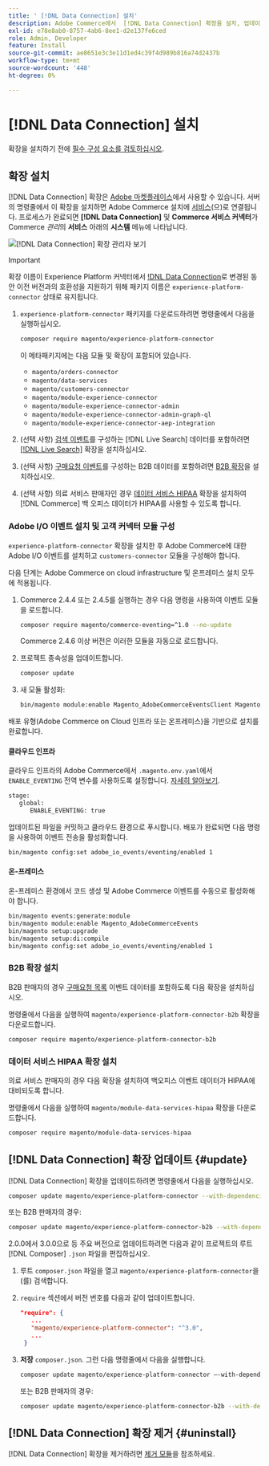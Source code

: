 ```yaml
---
title: ' [!DNL Data Connection] 설치'
description: Adobe Commerce에서  [!DNL Data Connection] 확장을 설치, 업데이트 및 제거하는 방법을 알아봅니다.
exl-id: e78e8ab0-8757-4ab6-8ee1-d2e137fe6ced
role: Admin, Developer
feature: Install
source-git-commit: ae8651e3c3e11d1ed4c39f4d989b816a74d2437b
workflow-type: tm+mt
source-wordcount: '448'
ht-degree: 0%

---
```


# [!DNL Data Connection] 설치

확장을 설치하기 전에 [필수 구성 요소를 검토하십시오](overview.md#prereqs).

## 확장 설치

[!DNL Data Connection] 확장은 [Adobe 마켓플레이스](https://commercemarketplace.adobe.com/magento-experience-platform-connector.html)에서 사용할 수 있습니다. 서버의 명령줄에서 이 확장을 설치하면 Adobe Commerce 설치에 [서비스](../landing/saas.md)(으)로 연결됩니다. 프로세스가 완료되면 **[!DNL Data Connection]** 및 **Commerce 서비스 커넥터**&#x200B;가 Commerce _관리_&#x200B;의 **서비스** 아래의 **시스템** 메뉴에 나타납니다.

![[!DNL Data Connection] 확장 관리자 보기](assets/epc-adminui.png)

>[!IMPORTANT]
>
>확장 이름이 Experience Platform 커넥터에서 [!DNL Data Connection](으)로 변경된 동안 이전 버전과의 호환성을 지원하기 위해 패키지 이름은 `experience-platform-connector` 상태로 유지됩니다.

1. `experience-platform-connector` 패키지를 다운로드하려면 명령줄에서 다음을 실행하십시오.

   ```bash
   composer require magento/experience-platform-connector
   ```

   이 메타패키지에는 다음 모듈 및 확장이 포함되어 있습니다.

   - `magento/orders-connector`
   - `magento/data-services`
   - `magento/customers-connector`
   - `magento/module-experience-connector`
   - `magento/module-experience-connector-admin`
   - `magento/module-experience-connector-admin-graph-ql`
   - `magento/module-experience-connector-aep-integration`

1. (선택 사항) [검색 이벤트](events.md#search-events)를 구성하는 [!DNL Live Search] 데이터를 포함하려면 [[!DNL Live Search]](../live-search/install.md) 확장을 설치하십시오.

1. (선택 사항) [구매요청 이벤트](events.md#b2b-events)를 구성하는 B2B 데이터를 포함하려면 [B2B 확장](#install-the-b2b-extension)을 설치하십시오.

1. (선택 사항) 의료 서비스 판매자인 경우 [데이터 서비스 HIPAA](#install-the-data-services-hipaa-extension) 확장을 설치하여 [!DNL Commerce] 백 오피스 데이터가 HIPAA를 사용할 수 있도록 합니다.

### Adobe I/O 이벤트 설치 및 고객 커넥터 모듈 구성

`experience-platform-connector` 확장을 설치한 후 Adobe Commerce에 대한 Adobe I/O 이벤트를 설치하고 `customers-connector` 모듈을 구성해야 합니다.

다음 단계는 Adobe Commerce on cloud infrastructure 및 온프레미스 설치 모두에 적용됩니다.

1. Commerce 2.4.4 또는 2.4.5를 실행하는 경우 다음 명령을 사용하여 이벤트 모듈을 로드합니다.

   ```bash
   composer require magento/commerce-eventing=^1.0 --no-update
   ```

   Commerce 2.4.6 이상 버전은 이러한 모듈을 자동으로 로드합니다.

1. 프로젝트 종속성을 업데이트합니다.

   ```bash
   composer update
   ```

1. 새 모듈 활성화:

   ```bash
   bin/magento module:enable Magento_AdobeCommerceEventsClient Magento_AdobeCommerceEventsGenerator Magento_AdobeIoEventsClient Magento_AdobeCommerceOutOfProcessExtensibility
   ```

배포 유형(Adobe Commerce on Cloud 인프라 또는 온프레미스)을 기반으로 설치를 완료합니다.

#### 클라우드 인프라

클라우드 인프라의 Adobe Commerce에서 `.magento.env.yaml`에서 `ENABLE_EVENTING` 전역 변수를 사용하도록 설정합니다. [자세히 알아보기](https://experienceleague.adobe.com/docs/commerce-cloud-service/user-guide/configure/env/stage/variables-global.html#enable_eventing).

```bash
stage:
   global:
      ENABLE_EVENTING: true
```

업데이트된 파일을 커밋하고 클라우드 환경으로 푸시합니다. 배포가 완료되면 다음 명령을 사용하여 이벤트 전송을 활성화합니다.

```bash
bin/magento config:set adobe_io_events/eventing/enabled 1
```

#### 온-프레미스

온-프레미스 환경에서 코드 생성 및 Adobe Commerce 이벤트를 수동으로 활성화해야 합니다.

```bash
bin/magento events:generate:module
bin/magento module:enable Magento_AdobeCommerceEvents
bin/magento setup:upgrade
bin/magento setup:di:compile
bin/magento config:set adobe_io_events/eventing/enabled 1
```

### B2B 확장 설치

B2B 판매자의 경우 [구매요청 목록](events.md#b2b-events) 이벤트 데이터를 포함하도록 다음 확장을 설치하십시오.

명령줄에서 다음을 실행하여 `magento/experience-platform-connector-b2b` 확장을 다운로드합니다.

```bash
composer require magento/experience-platform-connector-b2b
```

### 데이터 서비스 HIPAA 확장 설치

의료 서비스 판매자의 경우 다음 확장을 설치하여 백오피스 이벤트 데이터가 HIPAA에 대비되도록 합니다.

명령줄에서 다음을 실행하여 `magento/module-data-services-hipaa` 확장을 다운로드합니다.

```bash
composer require magento/module-data-services-hipaa
```

## [!DNL Data Connection] 확장 업데이트 {#update}

[!DNL Data Connection] 확장을 업데이트하려면 명령줄에서 다음을 실행하십시오.

```bash
composer update magento/experience-platform-connector --with-dependencies
```

또는 B2B 판매자의 경우:

```bash
composer update magento/experience-platform-connector-b2b --with-dependencies
```

2.0.0에서 3.0.0으로 등 주요 버전으로 업데이트하려면 다음과 같이 프로젝트의 루트 [!DNL Composer] `.json` 파일을 편집하십시오.

1. 루트 `composer.json` 파일을 열고 `magento/experience-platform-connector`을(를) 검색합니다.

1. `require` 섹션에서 버전 번호를 다음과 같이 업데이트합니다.

   ```json
   "require": {
      ...
      "magento/experience-platform-connector": "^3.0",
      ...
    }
   ```

1. **저장** `composer.json`. 그런 다음 명령줄에서 다음을 실행합니다.

   ```bash
   composer update magento/experience-platform-connector –-with-dependencies
   ```

   또는 B2B 판매자의 경우:

   ```bash
   composer update magento/experience-platform-connector-b2b --with-dependencies
   ```

## [!DNL Data Connection] 확장 제거 {#uninstall}

[!DNL Data Connection] 확장을 제거하려면 [제거 모듈](https://experienceleague.adobe.com/docs/commerce-operations/installation-guide/tutorials/uninstall-modules.html)을 참조하세요.
